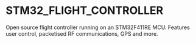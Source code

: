 # STM32_FLIGHT_CONTROLLER
Open source flight controller running on an STM32F411RE MCU. Features user control, packetised RF communications, GPS and more. 




